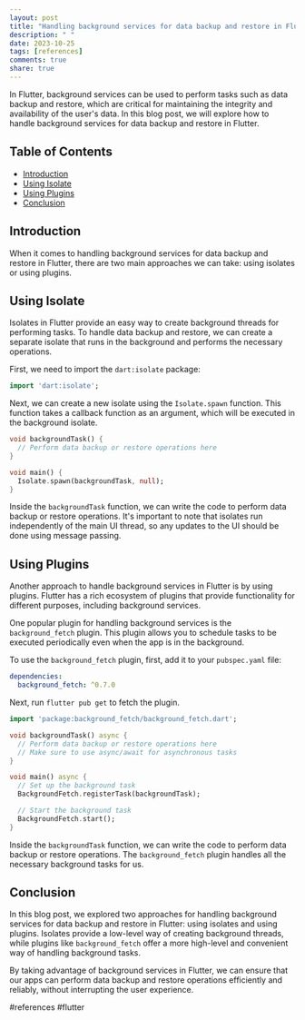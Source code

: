 ```yaml
---
layout: post
title: "Handling background services for data backup and restore in Flutter"
description: " "
date: 2023-10-25
tags: [references]
comments: true
share: true
---
```


In Flutter, background services can be used to perform tasks such as data backup and restore, which are critical for maintaining the integrity and availability of the user's data. In this blog post, we will explore how to handle background services for data backup and restore in Flutter.

## Table of Contents

- [Introduction](#introduction)
- [Using Isolate](#using-isolate)
- [Using Plugins](#using-plugins)
- [Conclusion](#conclusion)

## Introduction

When it comes to handling background services for data backup and restore in Flutter, there are two main approaches we can take: using isolates or using plugins.

## Using Isolate

Isolates in Flutter provide an easy way to create background threads for performing tasks. To handle data backup and restore, we can create a separate isolate that runs in the background and performs the necessary operations.

First, we need to import the `dart:isolate` package:

```dart
import 'dart:isolate';
```

Next, we can create a new isolate using the `Isolate.spawn` function. This function takes a callback function as an argument, which will be executed in the background isolate.

```dart
void backgroundTask() {
  // Perform data backup or restore operations here
}

void main() {
  Isolate.spawn(backgroundTask, null);
}
```

Inside the `backgroundTask` function, we can write the code to perform data backup or restore operations. It's important to note that isolates run independently of the main UI thread, so any updates to the UI should be done using message passing.

## Using Plugins

Another approach to handle background services in Flutter is by using plugins. Flutter has a rich ecosystem of plugins that provide functionality for different purposes, including background services.

One popular plugin for handling background services is the `background_fetch` plugin. This plugin allows you to schedule tasks to be executed periodically even when the app is in the background.

To use the `background_fetch` plugin, first, add it to your `pubspec.yaml` file:

```yaml
dependencies:
  background_fetch: ^0.7.0
```

Next, run `flutter pub get` to fetch the plugin.

```dart
import 'package:background_fetch/background_fetch.dart';

void backgroundTask() async {
  // Perform data backup or restore operations here
  // Make sure to use async/await for asynchronous tasks
}

void main() async {
  // Set up the background task
  BackgroundFetch.registerTask(backgroundTask);

  // Start the background task
  BackgroundFetch.start();
}
```

Inside the `backgroundTask` function, we can write the code to perform data backup or restore operations. The `background_fetch` plugin handles all the necessary background tasks for us.

## Conclusion

In this blog post, we explored two approaches for handling background services for data backup and restore in Flutter: using isolates and using plugins. Isolates provide a low-level way of creating background threads, while plugins like `background_fetch` offer a more high-level and convenient way of handling background tasks.

By taking advantage of background services in Flutter, we can ensure that our apps can perform data backup and restore operations efficiently and reliably, without interrupting the user experience.

#references #flutter